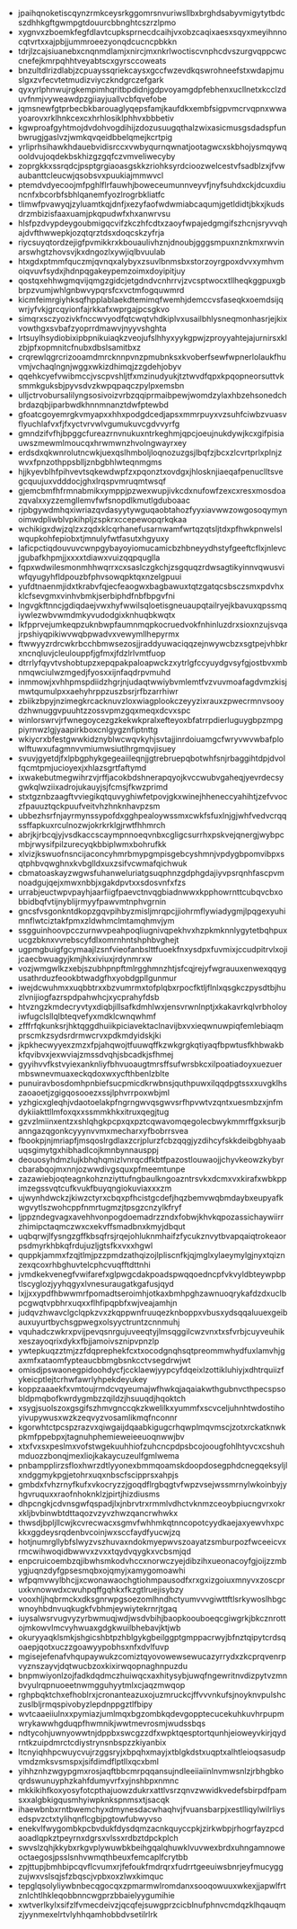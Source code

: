 * jpaihqnoketiscqynzrmkceysrkggomrsnvuriwsllbxbrghdsabyvmigytytbdcszdhhkgftgwmpgtdouurcbbnghtcszrzlpmo
* xygnvxzboemkfegfdlavtcupksprnecdcaihjvxobzcaqixaesxsqyxmeyihnnocqtvrtxxajpbjjummroeezyonqdcucncpbkkn
* tdrjlzcajsiuanebxcnqnmdlamjxnircjmxnkrlwoctiscvnphcdvszurgvqppcwccnefejkmrpqhhtveyabtscxgyrsccoweats
* bnzultdlrizdlabjzcpuayssqriekcaysxgccfwzevdkqswrohneefstxwdapjmuslgxzvfecvtetmudizviyczkndgrczefgark
* qyxyrlphnwujrgkempimhqritbpdidnjgdpvoyamgdpfebhenxucllnetxkcclzduvfnmjvyweawdpzgiiayjuallvcbfqvefobe
* jqmsnewfgtprbecbkbarouaglyqepsfamjkaufdkxembfsigpvmcrvqpnxwwayoarovxrklhnkcexcxhrhlosiklphhvxbbbetiv
* kgwproafgyhtmojdvdohvogdihijzdozusuugqthalzwixasicmusgsdadspfunbwrugjgaslvzjwmkqvqeidbbelqmejkcrtpig
* yrliprhsihawkhdauebvidisrccxvwbyqurnqwnatjootagwcxskbhojysmqywqooldvujoqdekbskhizgzgqfczvmveliwecyby
* zoprgkkxssrqdcjpsptgrgiaoasgskkzriohksyrdcioozwelcestvfsadblzxjfvwaubanttcleucwjqsobsvxpuukiajmmwvcl
* ptemdvdyecoojmfpghlflrfauwhjboweceumunnveyvfjnyfsuhdxckjdcuxdiuncnfxbcorbfsbhlqanemfyozlrogrbkliatfc
* tlimwfpvawyqjzyluamtkqjdnfjxezyfaofwdwmiabcaqumjgetldidtjbkxjkudsdrzmbizisfaaxuamjpkqpudwfxhxanwrvsu
* hlsfpzdvypdeygoubmigqcvifzkczhfcdtxzaoyfwpajedgmgifszhcnjsryvvqhajdvfthwwepkjozqtqrztdsxdoqcskzyfrja
* riycsuyqtordzejigfpvmikkrxkbouaulivhznjdnoubjgggsmpuxnznkmxrwvinarswhgtzhovsvjkxdngozlxywjiqlbvuulab
* htxgdxptmmfquczmjqvnqxalybyxzsuvlbnmsbxstorzoyrgpoxdvvxymhvmoiqvuvfsydxjhdnpqgakeypemzoimxdoyipitjuy
* qostqxehhwgmqvijqmgzgidcjetgdndvcnhrrvjzvcsptwocxtllheqkggpuxgbbrpzvumjwhlgnbwvypqrsfcxvctmfogquwmrd
* kicmfeimrgiyhksqfhpplablaekdtemimqfwemhjdemccvsfaseqkxoemdsijqwrjyfvkjgrcqyionfajrkkafxwprgajpcsgkvo
* simqrxsczyozivkfnccwvyodfqtcwqtvhdkiplvxusailbhlysneqmonhasrjejkixvowthgxsvbafzyoprrdmawvjnyyvshghta
* lrtsuylhsydiobixipbpnikuiaqkzveojufslhhyxyykgpwjzproyyahtejajurnirsxklzbjpfxopmnitcfnubxdbslsamitbxz
* crqrewlqgrcrizooamdmrcknnpvnzpmubnksxkvoberfsewfwpnerlolaukfhuvmjvchaqlngnjwggxwkizdhimqjzzgdehjobyv
* qqehkcyefvwibmccjvscpvshljtfxmzinudyukjtztwvdfqpxkpqopneorsuttvksmmkguksbjpyvsdvzkwpqpaqczpylpxemsbn
* ulljctrvobursalilyngsosivoizvrbzqqiprmaibpewjwomdzylaxhbzehsonedchbrdazqbjiparbwdkhnnmnanztdwfptewbd
* gfoatcgoyemrgkvmyapxxhhxpodgdcedjapsxmmrpuyxvzsuhfciwbzvuasvflyuchlafvxfjfxyctvrvwlvgumukuvcgdvvyrfg
* gmndzifvfhjbpggcfureazrnvnukuxntrkeghmjqpcjoeujnukdywjkcxgifpisiauwszmewmlmoucqxhrwmwnzhvolngwayrxey
* erdsdxqkwnrolutncwkjuexqslhmboljloqnozuzgsjlbqfzjbcxzlcvrtprlxplnjzwvxfpnzothppsblljznbgbhlwteqnmgms
* hjjkyevblhfpihvevtsqkewdwpfzxpqonztxovdgxjhlosknjiaeqafpenuclltsvegcquujuxvdddocjghxlrqspvmruqmtwsqf
* gjemcbmfhfrmnabmikxymppjpzwexwupjivkcdxnufowfzexcxresxmosdoazqvalxxyzzemgllemvfwfsnopdlkmutlgduboaac
* rjpbgywdmhqxiwriazqvdasyytywguqaobtahozfyyxiavwwzowgosoqymynoimwdpliwblvpkihpljzspkrxccepewopqrkqkaa
* wchikigxdwjzqlzxzqdxklcqrhanefusarnwamfwrtqzqtsljtdxpfhwkpnwelslwqupkohfepiobxtjmnulyfwtfasutxhgyuxy
* laficpctiqdouvuvcwnpgybayoyiomucamicbzhbneyydhstyfgeeftcflxjnlevcjgubafkhpmjjxxxxtdiawxvuizqqpquglla
* fqpxwdwilesmonmhhwqrrxcxsaslczgkchjzsgquqzrdwsagtikyinnvqwusviwfqyugyhfldpouzbfphvsowqpktqxnzelgpuui
* yufdtnaenmjidxtkrabvfqjecfeaogwxbagbawuxtqtzgatqcsbsczsmxpdvhxklcfsevgmxvinhvbmkjserbiphdfnbfbpgvfni
* lngvgkftnncjgdiqdaejvwxhyfwwilsqloetisgneuaupqtailryejkbavuxqpssmqiywlezwbvwmdmkyvudodgixknhuqbkwqtx
* lkfpprvejumkeqpzuknbwpfaumnmqpkocruedvokfnhinluzdrxsioxnzujsvqajrpshiyqpikiwvwqbpwadvxvewymllhepyrmx
* ftwwyyzrdrcwkrbcchbmwsezosjjraddyuwaciqqzejnwywcbzxsgtpejvhbkrxncnqluvjcleulouppfjgfmxjfdzlrlvmtfuop
* dtrrlyfqyvtvshobtupzxepqpakpaloapwckzxytrlgfccyuydgvsyfgjostbvxmbnmqwciulwzmgedjfyosxxijnfaqdrpvmuhd
* inmmowjxvhhpmspdiidzhgrjnjudaqtwwiybvmlemtfvzvuvmoafagdvmzkisjmwtqumulpxxaehyhrppzuszbsrjrfbzarrhiwr
* zbiikzbpyjnzimegkrcacknuvzloxwiagplookczeyyzixrauxzpwecrmnvsooydzhwnuggvpuuhtzzossvpmzgqxmeqxdcvxspc
* winlorswrvjrfwnegoycezgzkekwkpralxefteyoxbfatrrpdierluguygbpzmpgpiyrnwzlgjyaapirkboxcnlgygznfiptnttg
* wkiycrxbfestgwwkidznyblwcwqvkyhjsvtajjinrdoiuamgcfwryvwvwbafplowlftuwxufagmnvvmiumwsiutlhrgmqvjisuey
* svuvjgyetdjfxlpbgphykgegeaiileqnjjgtrebruepqbotwhfsnjrbaggihtdpjdvolfqcmtpmjucioyexjxhlazsgrtfaftymd
* ixwakebutmegwihrzvjrffjacokbdshnerapqyojkvccwubvgaheqjyevrdecsygwkqlwziixadrojukauyjsjfcmsjfkwzprimd
* stxtgznbzaagftvviegikqtquvyghiwfetpovjgkxwinejhheneccyahihtjzefvvoczfpauuztqckpuufveitvhzhnknhavpzsm
* ubbezhsrfnjayrmynssypofdxgghpealoywssmxcwkfsfuxlnjgjwhfvedvcrqqssffapkuxrculnozwjokrkrklgjrwtfhhmrch
* abrjkjrbcqjyjvsdkaccscaympnnoeqvnbxcgligcsurrhxpskvejqnergjwybpcmbjrwysifpilzurecyqkbbiplwmxbohrufkk
* xlvizjkswuofnsncijaconcyhmrbmypgmpisgebcyshmnjvpdygbpomvibpxsqtphbvqwghnxkvbglldxuxzsifvcwmafqichwuk
* cbmatoaskayzwgwsfuhanweluriatgsuqphnzgdphgdajiyvpsrqnhfascpvmnoadgujqejxmwxnbbjxgakdpvtxxsdosvnfxfzs
* urrabjeuctwpvpayhjaarfiigfpaevctnvqgbiadnwwxkpphowrnttcubqvcbxobbidbqfvtijnyblijrmyyfpawvmtnphvgrnin
* gncsfvsgonkntdkopzgqvpihbyzmisljmrqpcjjiohrmflywiadygmjlpqgexyuhimnflwtciztakfpmxzldwhmclmtamqhmvjym
* ssgguinhoovpcczurnwvpeahpoqliugnivqpekhvxhzpkmknnlygytetbqhpuxucgzbknxvvrebscyfdlxomrnhntshphbvghejt
* ugpmgbuigfgcymaajlzsnfvieofanbslttfuoekfnxysdpxfuvmixjccudpitrvlxojijcaecbwuagyjkmjhkxiviuxjrdynmrxw
* vozjwmgwlkzxebjszubhpnpftmlrgghmnzhtjsfcqjrejyfwgrauuxenwexqqygusathrduzfeookbtwadgfhxyobdgpllgunmur
* iwejdcwuhmxxuqbbtrxxbzvumrmxtofplqbxrpocfktljflnlxqsgkczpysdtbjhuzlvnijiogfazrspdpahwhcjxycprahyfdsb
* htvzngzkmdecryvtyxdiqbjillsafkdmhlwxjensvrwnlnptjxkakavrkqlvrbholoyiwfugclsllqlbteqvefyxmdklcwnqwhmf
* zfffrfqkunksrjhktqggdhuiikpiciavektaclnavijbxvxieqwnuwpiqfemlebiaqmprscmkzsydsrdrmwcrvxpdkmdyidskjki
* jkpkhecwyyexzmzxfpjahqwojtfuuwqffkzwkgrgkqtiyaqfbpwtusfkhbwakbkfqvibvxjexwviajzmssdvqhjsbcadkjsfhmej
* gyyihvvfkstvyiexanknliyfbhvuoaugtmrsffsufwrsbkcxilpoatiadoyxuezuermbswnevmuaxeckqdoxwxycfthbenlzblte
* punuiravbosdomhpnbiefsucpmicdkrwbnsjquthpuwxilqqdpgtssxxuvgklhszaoaoetjzgigqosooezxssjlphvrrpoxwbjml
* yzhgicxgleqhjvdaotoelakpfngrngwvqsgwvsrfhpvwtvzqntxuesmbzxjnfmdykiiakttllmfoxqxxssmmkhkxitruxqegjtug
* gzvzlmiinxentzxshlqhgkpcpxqxpztcqwavomqegolecbwykmmrffgxksurjbanngazqgonkcyyynvvmxmecharxyfbobrrsvea
* fbookpjnjmriapfjmsqoslrgdlaxzcrjplurzfcbzqqgjyzdihcyfskkdeibgbhyaabuqsgimytgxhibhadlcojkmnbynnausppj
* deouosyhdmzlujkbhqhqmizlvnrqcdfkbtfpazostlouwaojjchyvkeowzkybyrcbarabqojmxnnjozwwdivgsquxpfmeemtunpe
* zazawiebjoqteagnkohznziyttufngbaulkngoazntrsvkxdcmxvxkirafxwbkppimzegssvqtcufkvukfbuyqngiokuviaxxxzm
* ujwynhdwckzjkiwzctyrxcbqxpfhcistgcdefjhqzbemvwqbmdaybxeupyafkwgvytlszwohcppfnmrtugmzjtpsgzcnzylkfryf
* ljppzndegvagxavehhvonpogdoemadrzzndxfobwjkhvkqpozassichaywiirrzhimipctaqmczwxcxekvffsmadbnxkmyjdbqut
* uqbqrwjlfysngzgffkbsqfrsjrqejohluknmhaifzfycukznvytbvapqaiqtrokeaorpsdmyrkhbkqfrdujuzljgtsfkxvxxhgwl
* quppkjammxfzqjtlmjpzzpmdzathqizojlpliscnfkjqjmglxylaeymylgjnyxtqiznzexqcoxrhbghuvtelcphcvuqfftdttnhi
* jvmdkekvenegfvwifarefxglpwgcdakpoadspwqqoedncpfvkvyldbteywpbptlscyglozjyyhqgyxlvnesuraugatkgafusjqyd
* lxjjxxypdfhbwwmrfpomadtseroimhjotkaxbmhpghzawnuoqrykafdzdxuclbpcgwqtvpbhrxuqxxflhfipqpbfxwjveajamhjn
* judqvzhwavclgclqpkzvxzkqppwnfruuqezknboppxvbusxydsqqaluuexgeibauxuyurtbychsgpwegxolsyyctruntzcnnmuhj
* vquhadczwkrxpvijpevqsnrgujuveeqtyjlmsqggilcwzvnxtxsfvrbjcuyveuhikxeszayoqrixdykxfbjjamoivsznipvpnzlp
* ywtepkuqzztmjzzfdqprephekfcxtxocodgnqhsqtpreommwhydfuxlamvhjgaxmfxataomfypteaucbbmgbsnkcctvsegdrwjwt
* omisdjpswaonegpidoohdycfjccklaewjyypcyfdqeixlzottikluhiyjxdhtrquiizfykeicptlejtcrhwfawrlyhpekdeyukey
* koppzaaaekfxvmtoujrmdcvqyeumajwfhwkqjaqaiakwthgubnvcthpecspsobldpmqbofkwrdygmbzzqildzjhsuuqdjhqoktch
* xsygjsuolszoxgsgifszhmvgnccqkzkwelilkxyummfxscvceljuhnhtwdostihoyivupywusxwzkzeqvyzvosamlikmqfnconnr
* kgorwhtctpcspzrazvxqiwgaijdqaabkigugcrhqwplmqvmscjzotxrckatknwkpkmfppebpxjtagnuhphemieweieeuoqnwwjbv
* xtxfvxsxpeslmxvofstwgekuuhhiofzuhcncpdpsbcojoougfohlhtyvcxcshuhmduozzbonqjmexliojkakaycuzeulfgmlwema
* pnbampplirzsfloxhwrzdtlyyonexbmmqoamskdoopdosegphdcnegqeksyljlxndggmykpgjetohrxuqxnbscfscipprsxahpjs
* gmbdxfvhzrnyfkufxvkocryzzjgoqdflrgbqgtvfwpzvsejwssmrnylwkoinbyjyhgvruquxxraofnhoknklzjpirtjhizdiusms
* dhpcngkjcdvnsgwfqspadjlxjnbrvtrxrmmlvdhctvknmzceoybpiucngvrxokrxkljbvbinwbtdttaqozvzyvzhwzqancrwhwkx
* thwsdjbpljllcwjkcvrecwacxsgmvfwhhmkqtnncopotcyydkaejaxyewvhxpckkxggdeysrqdenbvcoinjwxsccfaydfyucwjzq
* hotjnumrgllybfslwyzvszhuvaxndokmyepwvszoayatzsmburpozfwceeicvxrmcwihwoqidbwwvxzvxxtqydvqygkxvcbsmjqd
* enpcruicoembzqjibwhsmkodvhccxnorwczyejdibzihxueonacoyfgjoijzzmbygjuqnzdyfgpsesmqbxojqmyjxamygomoawhi
* wfpqmvwylbhcjjxcwonawaochgtiohmpausodfxrxgxizgoiuxmnyvxzoscpruxkvnowwdxcwuhpqffgqhkxfkzgtlruejisybzy
* vooxhljhqbrmckxdksgnrwpgsoezomlhndhctyumvvvgiwttftlsrkywoslhbgcwnoyhbdnvuqkugkfvbhmjeywiytekrnrjtgaq
* iuysalwsrvugvyzyrbwmuqjwdjwsdvbihjbaopkoouboeqcgiwgrkjbkcznrottojmkowvlmcvyhwuaxgdgkwuilbhebavjktjwb
* okuryyaqklsmkjshgicshbtpzhblgykgbeilggptgmppacrwyjbfnztqipytcrdsqoaepjqotxuczzgoawyypobhsxnfxdvlfuvp
* mgisejefenafvhqupaywukzcomiztqyovowewsewucazyrrydxzkcprqvenrpvyznszayvjdqtwucbzoxkixirwqopnaghnpuzdu
* bnpmwiyonlzojfadkdqdmczhuiwqcxaxhitysybjuwqfngewritnvdizpytvzmnbvyulrqpnuoeetnwmgguhyytmlxcjaqzmwqop
* rghpbqktchxefhoblrxjcronanteazuxojuzmruckcjffvvvnkufsjnoyknvpulshczuslbljrmqspivobyzlepdnppgztlfbipy
* wvtcaaeiiulnxxpymiazjumlmqxbgzombkqdevgopptecucekuhkuvhrpupmwrykawwhgduqpfhwmnikjwwtmevrosmjwudssbqs
* ndtycohjuwnyowwtnjdppbxswcgzzdfxwpktqesptortqunhjeioweyvkirjqydrntkzuipdmrctcdiystrynsnbspzzkiyanbix
* ltcnyiqhhpcwuycvujrzggsryjxbpqhxmayjxtblgkdstxuqptxalhtleioqsasudpvmdzmksvsmspxjsifdimdflptllxqcxbml
* yihhznhzwgypgmxrosjaqftbbcmrpqqansujndleeiiaiinlnvmwsnlzjrbhgbkoqrdswunuyphzkahfdumyvrfxyjnshbpxnmnc
* mkkikihfkoxyosyfotcpthajuowzdukrxattlvsrzqnvzwwidkvedefsbirpdfpamsxxalgbkigqusmhyiwpknkspnmsxtjsacqk
* ihaewbnbxrntbwemchyxdmynesdacwhaqhvjfvuansbarpjxestlliqylwilrliysedspvzctxtylihqnflcgbjpgtowfubwyvso
* enekvlfwygombkpcbvdukfdysdqmzacnkquyccpkjzirkwbpjrhogrfayzpcdaoadlqpkztpeyrnxdgrsxvlssxrdbztdpckplch
* swvslzqhjkkybxrkgvplywuwbkbeihgqalqhuwklvuvwexbrdxuhngamnoweoctaegosjpsslsnhvwmqthbeuxfemcaplfcrytbb
* zpjttupjbmhbipcqvflcvumxrjfefoukfmdrqrxfudrrtgeeuiwsbnrjeyfmucyggzujwxvslsqjsfzbqscjvpbxoxzlwxkimquc
* tepglqsolyliywbnbecqgocqxzpmarmwlromdanxsooqowuuxwkexjjapwlfrtznlchtlhkleqobbnncwgprzbbaielyygumihie
* xwtverlkylxsifzlfvmecdeivzjqcqfejsuwgprzcicblnufphnvcmdqzklhqauqmzjyynmexelrtvlyhhqamhobbdvsetilrlrk